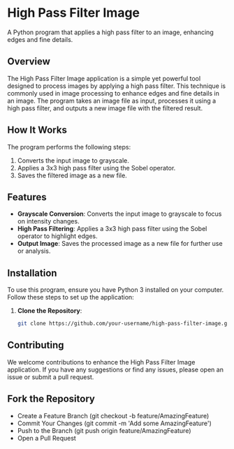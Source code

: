 # High Pass Filter Image

A Python program that applies a high pass filter to an image, enhancing edges and fine details.

## Overview

The High Pass Filter Image application is a simple yet powerful tool designed to process images by applying a high pass filter. This technique is commonly used in image processing to enhance edges and fine details in an image. The program takes an image file as input, processes it using a high pass filter, and outputs a new image file with the filtered result.

## How It Works

The program performs the following steps:
1. Converts the input image to grayscale.
2. Applies a 3x3 high pass filter using the Sobel operator.
3. Saves the filtered image as a new file.

## Features

- **Grayscale Conversion**: Converts the input image to grayscale to focus on intensity changes.
- **High Pass Filtering**: Applies a 3x3 high pass filter using the Sobel operator to highlight edges.
- **Output Image**: Saves the processed image as a new file for further use or analysis.

## Installation

To use this program, ensure you have Python 3 installed on your computer. Follow these steps to set up the application:

1. **Clone the Repository**:
   ```bash
   git clone https://github.com/your-username/high-pass-filter-image.git

## Contributing
We welcome contributions to enhance the High Pass Filter Image application. If you have any suggestions or find any issues, please open an issue or submit a pull request.

## Fork the Repository
- Create a Feature Branch (git checkout -b feature/AmazingFeature)
- Commit Your Changes (git commit -m 'Add some AmazingFeature')
- Push to the Branch (git push origin feature/AmazingFeature)
- Open a Pull Request

